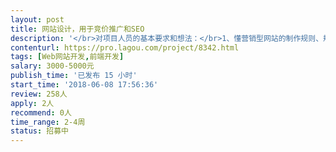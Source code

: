 ```yaml
---                
layout: post       
title: 网站设计，用于竞价推广和SEO           
description: '</br>对项目人员的基本要求和想法：</br>1、懂营销型网站的制作规则、规律；</br>2、有过丰富的同类型经验；</br>3、能提供整体解决方案。</br>'     
contenturl: https://pro.lagou.com/project/8342.html      
tags: [Web网站开发,前端开发]            
salary: 3000-5000元          
publish_time: '已发布 15 小时'         
start_time: '2018-06-08 17:56:36'           
review: 258人                   
apply: 2人                   
recommend: 0人                   
time_range: 2-4周              
status: 招募中                  
---                 
```


